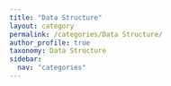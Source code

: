 ```yaml
---
title: "Data Structure"
layout: category
permalink: /categories/Data Structure/
author_profile: true
taxonomy: Data Structure
sidebar:
  nav: "categories"
---
```

